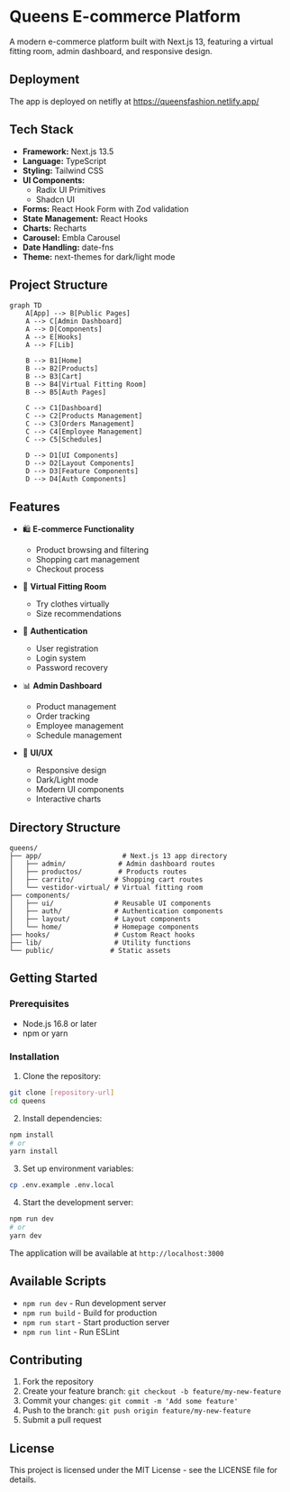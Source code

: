 # Queens E-commerce Platform

A modern e-commerce platform built with Next.js 13, featuring a virtual fitting room, admin dashboard, and responsive design.

## Deployment
The app is deployed on netifly at https://queensfashion.netlify.app/

## Tech Stack

- **Framework:** Next.js 13.5
- **Language:** TypeScript
- **Styling:** Tailwind CSS
- **UI Components:** 
  - Radix UI Primitives
  - Shadcn UI
- **Forms:** React Hook Form with Zod validation
- **State Management:** React Hooks
- **Charts:** Recharts
- **Carousel:** Embla Carousel
- **Date Handling:** date-fns
- **Theme:** next-themes for dark/light mode

## Project Structure

```mermaid
graph TD
    A[App] --> B[Public Pages]
    A --> C[Admin Dashboard]
    A --> D[Components]
    A --> E[Hooks]
    A --> F[Lib]

    B --> B1[Home]
    B --> B2[Products]
    B --> B3[Cart]
    B --> B4[Virtual Fitting Room]
    B --> B5[Auth Pages]

    C --> C1[Dashboard]
    C --> C2[Products Management]
    C --> C3[Orders Management]
    C --> C4[Employee Management]
    C --> C5[Schedules]

    D --> D1[UI Components]
    D --> D2[Layout Components]
    D --> D3[Feature Components]
    D --> D4[Auth Components]
```

## Features

- 🛍️ **E-commerce Functionality**
  - Product browsing and filtering
  - Shopping cart management
  - Checkout process
  
- 👔 **Virtual Fitting Room**
  - Try clothes virtually
  - Size recommendations
  
- 🔐 **Authentication**
  - User registration
  - Login system
  - Password recovery
  
- 📊 **Admin Dashboard**
  - Product management
  - Order tracking
  - Employee management
  - Schedule management
  
- 🎨 **UI/UX**
  - Responsive design
  - Dark/Light mode
  - Modern UI components
  - Interactive charts

## Directory Structure

```
queens/
├── app/                    # Next.js 13 app directory
│   ├── admin/             # Admin dashboard routes
│   ├── productos/         # Products routes
│   ├── carrito/          # Shopping cart routes
│   └── vestidor-virtual/ # Virtual fitting room
├── components/
│   ├── ui/               # Reusable UI components
│   ├── auth/             # Authentication components
│   ├── layout/           # Layout components
│   └── home/             # Homepage components
├── hooks/                # Custom React hooks
├── lib/                  # Utility functions
└── public/              # Static assets
```

## Getting Started

### Prerequisites

- Node.js 16.8 or later
- npm or yarn

### Installation

1. Clone the repository:
```bash
git clone [repository-url]
cd queens
```

2. Install dependencies:
```bash
npm install
# or
yarn install
```

3. Set up environment variables:
```bash
cp .env.example .env.local
```

4. Start the development server:
```bash
npm run dev
# or
yarn dev
```

The application will be available at `http://localhost:3000`

## Available Scripts

- `npm run dev` - Run development server
- `npm run build` - Build for production
- `npm run start` - Start production server
- `npm run lint` - Run ESLint

## Contributing

1. Fork the repository
2. Create your feature branch: `git checkout -b feature/my-new-feature`
3. Commit your changes: `git commit -m 'Add some feature'`
4. Push to the branch: `git push origin feature/my-new-feature`
5. Submit a pull request

## License

This project is licensed under the MIT License - see the LICENSE file for details.
